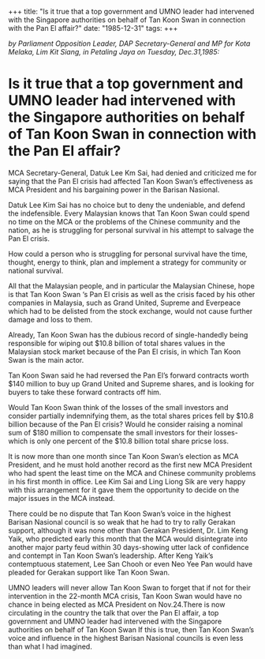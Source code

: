 +++ 
title: "Is it true that a top government and UMNO leader had intervened with the Singapore authorities on behalf of Tan Koon Swan in connection with the Pan El affair?"
date: "1985-12-31"
tags:
+++

_by Parliament Opposition Leader, DAP Secretary-General and MP for Kota Melaka, Lim Kit Siang, in Petaling Jaya on Tuesday, Dec.31,1985:_

# Is it true that a top government and UMNO leader had intervened with the Singapore authorities on behalf of Tan Koon Swan in connection with the Pan El affair?

MCA Secretary-General, Datuk Lee Km Sai, had denied and criticized me for saying that the Pan El crisis had affected Tan Koon Swan’s effectiveness as MCA President and his bargaining power in the Barisan Nasional.</u>

Datuk Lee Kim Sai has no choice but to deny the undeniable, and defend the indefensible. Every Malaysian knows that Tan Koon Swan could spend no time on the MCA or the problems of the Chinese community and the nation, as he is struggling for personal survival in his attempt to salvage the Pan El crisis.

How could a person who is struggling for personal survival have the time, thought, energy to think, plan and implement a strategy for community or national survival.

All that the Malaysian people, and in particular the Malaysian Chinese, hope is that Tan Koon Swan ‘s Pan El crisis as well as the crisis faced by his other companies in Malaysia, such as Grand United, Supreme and Everpeace which had to be delisted from the stock exchange, would not cause further damage and loss to them.

Already, Tan Koon Swan has the dubious record of single-handedly being responsible for wiping out $10.8 billion of total shares values in the Malaysian stock market because of the Pan El crisis, in which Tan Koon Swan is the main actor.

Tan Koon Swan said he had reversed the Pan El’s forward contracts worth $140 million to buy up Grand United and Supreme shares, and is looking for buyers to take these forward contracts off him.

Would Tan Koon Swan think of the losses of the small investors and consider partially indemnifying them, as the total shares prices fell by $10.8 billion because of the Pan El crisis? Would he consider raising a nominal sum of $180 million to compensate the small investors for their losses- which is only one percent of the $10.8 billion total share pricse loss.

It is now more than one month since Tan Koon Swan’s election as MCA President, and he must hold another record as the first new MCA President who had spent the least time on the MCA and Chinese community problems in his first month in office. Lee Kim Sai and Ling Liong Sik are very happy with this arrangement for it gave them the opportunity to decide on the major issues in the MCA instead.

There could be no dispute that Tan Koon Swan’s voice in the highest Barisan Nasional council is so weak that he had to try to rally Gerakan support, although it was none other than Gerakan President, Dr. Lim Keng Yaik, who predicted early this month that the MCA would disintegrate into another major party feud within 30 days-showing utter lack of confidence and contempt in Tan Koon Swan’s leadership. After Keng Yaik’s contemptuous statement, Lee San Chooh or even Neo Yee Pan would have pleaded for Gerakan support like Tan Koon Swan.

UMNO leaders will never allow Tan Koon Swan to forget that if  not for their intervention in the 22-month MCA crisis, Tan Koon Swan would have no chance in being elected as MCA President on Nov.24.There is now circulating in the country the talk that over the Pan El affair, a top government and UMNO leader had intervened with the Singapore authorities on behalf of Tan Koon Swan If this is true, then Tan Koon Swan’s voice and influence in the highest Barisan Nasional councils is even less than what I had imagined.   
 
